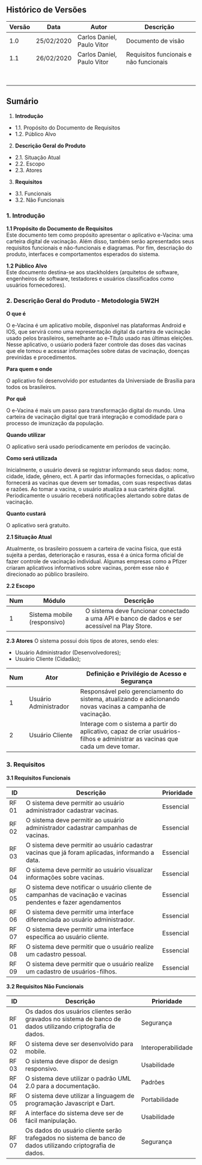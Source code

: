 ## Histórico de Versões
| Versão  |  Data  | Autor  |  Descrição  |
| ------------------- | ------------------- | ------------------- | ------------------- |
|  1.0 |  25/02/2020 | Carlos Daniel, Paulo Vitor |  Documento de visão |
|  1.1 |  26/02/2020 | Carlos Daniel, Paulo Vitor  |  Requisitos funcionais e não funcionais |
|   |   |   |   |
|   |   |   |   |
|   |   |   |   |
|   |   |   |   |
|   |   |   |   |
|   |   |   |   |
|   |   |   |   |
|   |   |   |   |


## Sumário
1.  **Introdução**
- 1.1. Propósito do Documento de Requisitos
- 1.2. Público Alvo
2.  **Descrição Geral do Produto**
- 2.1. Situação Atual
- 2.2. Escopo
- 2.3. Atores
3.  **Requisitos**
- 3.1. Funcionais
- 3.2. Não Funcionais


### 1.  Introdução

**1.1  Propósito do Documento de Requisitos**  
Este documento tem como propósito apresentar o aplicativo e-Vacina: uma carteira digital de vacinação. Além disso, também serão apresentados seus requisitos funcionais e não-funcionais e diagramas. Por fim, descriação do produto, interfaces e comportamentos esperados do sistema.

**1.2  Público Alvo**  
Este documento destina-se aos stackholders (arquitetos de software, engenheiros de software, testadores e usuários classificados como usuários fornecedores).

### 2. Descrição Geral do Produto - Metodologia 5W2H

**O que é**

O e-Vacina é um aplicativo mobile, disponível nas plataformas Android e IOS, que servirá como uma representação digital da carteira de vacinação usado pelos brasileiros, semelhante ao e-Título usado nas últimas eleições.
Nesse aplicativo, o usúario poderá fazer controle das doses das vacinas que ele tomou e acessar informações sobre datas de vacinação, doenças previnidas e procedimentos.

**Para quem e onde**

O aplicativo foi desenvolvido por estudantes da Universiade de Brasília para todos os brasileiros.

**Por quê**

O e-Vacina é mais um passo para transformação digital do mundo. Uma carteira de vacinação digital que trará integração e comodidade para o processo de imunização da população. 

**Quando utilizar**

O aplicativo será usado periodicamente em períodos de vacinção.

**Como será utilizada**

Inicialmente, o usuário deverá se registrar informando seus dados: nome, cidade, idade, gênero, ect. 
A partir das informações fornecidas, o aplicativo fornecerá as vacinas que devem ser tomadas, com suas respectivas datas e razões. Ao tomar a vacina, o usuário atualiza a sua carteira digital.
Periodicamente o usuário receberá notificações alertando sobre datas de vacinação. 

**Quanto custará**

O aplicativo será gratuito.


**2.1  Situação Atual**

Atualmente, os brasileiro possuem a carteira de vacina física, que está sujeita a perdas, deterioração e rasuras, essa é a única forma oficial de fazer controle de vacinação individual. Algumas empresas como a Pfizer criaram aplicativos informativos sobre vacinas, porém esse não é direcionado ao público brasileiro. 

**2.2  Escopo**

| Num  |  Módulo  | Descrição |  
| ------------------- | ------------------- | ------------------- | 
|  1 |  Sistema mobile (responsivo) |O sistema deve funcionar conectado a uma API e banco de dados e ser acessível na Play Store. 

**2.3 Atores** 
O sistema possui dois tipos de atores, sendo eles:     
   - Usuário Administrador (Desenvolvedores);      
   - Usuário Cliente (Cidadão);
 

| Num  |  Ator  | Definição e Privilégio de Acesso e Segurança |  
| ------------------- | ------------------- | ------------------- | 
|  1 |  Usuário Administrador | Responsável pelo gerenciamento do sistema, atualizando e adicionando novas vacinas a campanha de vacinação. |
|  2 |  Usuário Cliente | Interage com o sistema a partir do aplicativo, capaz de criar usuários-filhos e administrar as vacinas que cada um deve tomar.|

### 3. Requisitos

**3.1 Requisitos Funcionais**

|ID| Descrição| Prioridade|
| ------------------- | ------------------- | ------------------- |
|  RF 01  |  O sistema deve permitir ao usuário administrador cadastrar vacinas.|Essencial|
|  RF 02  |  O sistema deve permitir ao usuário administrador cadastrar campanhas de vacinas.|Essencial|
|  RF 03  |  O sistema deve permitir ao usuário cadastrar vacinas que já foram aplicadas, informando a data.|Essencial|
|  RF 04  |  O sistema deve permitir ao usuário visualizar informações sobre vacinas.|Essencial|
|  RF 05  |  O sistema deve notificar o usuário cliente de campanhas de vacinação e vacinas pendentes e fazer agendamentos|Essencial|
|  RF 06  |  O sistema deve permitir uma interface diferenciada ao usuário administrador.|Essencial|
|  RF 07  |  O sistema deve permitir uma interface específica ao usuário cliente.|Essencial|
|  RF 08  |  O sistema deve permitir que o usuário realize um cadastro pessoal.|Essencial|
|  RF 09  |  O sistema deve permitir que o usuário realize um cadastro de usuários-filhos.|Essencial|



**3.2 Requisitos Não Funcionais**

|ID| Descrição| Prioridade|
| ------------------- | ------------------- | ------------------- |
| RF 01| Os dados dos usuários clientes serão gravados no sistema de banco de dados utilizando criptografia de dados.| Segurança |
| RF 02| O sistema deve ser desenvolvido para mobile.| Interoperabilidade |
| RF 03| O sistema deve dispor de design responsivo.| Usabilidade |
| RF 04| O sistema deve utilizar o padrão UML 2.0 para a documentação.| Padrões |
| RF 05| O sistema deve utilizar a linguagem de programação Javascript e Dart.| Portabilidade |
| RF 06| A interface do sistema deve ser de fácil manipulação.| Usabilidade | 
| RF 07| Os dados do usuário cliente serão trafegados no sistema de banco de dados utilizando criptografia de dados. | Segurança |


